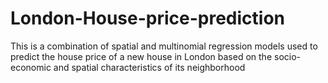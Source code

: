 # London-House-price-prediction
This is a combination of spatial and multinomial regression models used to predict the house price of a new house in London based on the socio-economic and spatial characteristics of its neighborhood
